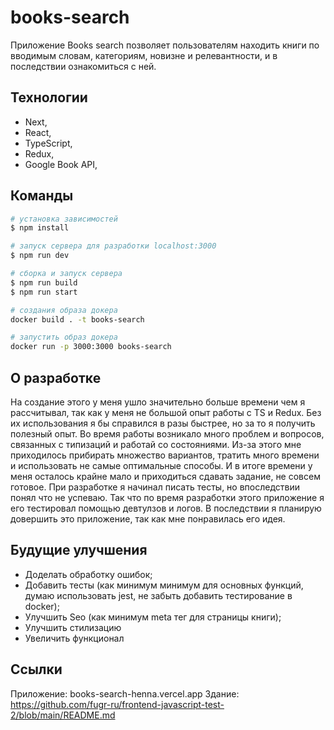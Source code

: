 # books-search

Приложение Books search позволяет пользователям находить книги по вводимым словам, категориям, новизне и релевантности, и в последствии ознакомиться с ней.

## Технологии

- Next,
- React,
- TypeScript,
- Redux,
- Google Book API,

## Команды

```bash
# установка зависимостей
$ npm install

# запуск сервера для разработки localhost:3000
$ npm run dev

# сборка и запуск сервера
$ npm run build
$ npm run start

# создания образа докера
docker build . -t books-search

# запустить образ докера
docker run -p 3000:3000 books-search
```

## О разработке

На создание этого у меня ушло значительно больше времени чем я рассчитывал, так как у меня не большой опыт работы с TS и Redux. Без их использования я бы справился в разы быстрее, но за то я получить полезный опыт. Во время работы возникало много проблем и вопросов, связанных с типизаций и работай со состояниями. Из-за этого мне приходилось прибирать множество вариантов, тратить много времени и использовать не самые оптимальные способы. И в итоге времени у меня осталось крайне мало и приходиться сдавать задание, не совсем готовое. При разработке я начинал писать тесты, но впоследствии понял что не успеваю. Так что по время разработки этого приложение я его тестировал помощью девтулзов и логов. В последствии я планирую довершить это приложение, так как мне понравилась его идея.

## Будущие улучшения

- Доделать обработку ошибок;
- Добавить тесты (как минимум минимум для основных функций, думаю использовать jest, не забыть добавить тестирование в docker);
- Улучшить Seo (как минимум meta тег для страницы книги);
- Улучшить стилизацию
- Увеличить функционал

## Cсылки
Приложение: books-search-henna.vercel.app
Здание: https://github.com/fugr-ru/frontend-javascript-test-2/blob/main/README.md
